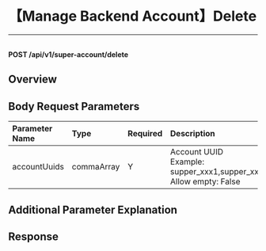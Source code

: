 # 【Manage Backend Account】Delete

---

<br />**POST /api/v1/super-account/delete**

## Overview




## Body Request Parameters

| Parameter Name        | Type     | Required   | Description              |
|:---------------------|:---------|:----------|:-------------------------|
| accountUuids         | commaArray | Y         | Account UUID<br>Example: supper_xxx1,supper_xxx2,supper_xxx3 <br>Allow empty: False <br> |

## Additional Parameter Explanation







## Response
```shell
 
```
